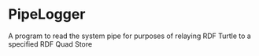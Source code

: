 PipeLogger
==========

A program to read the system pipe for purposes of relaying RDF Turtle to a specified RDF Quad Store